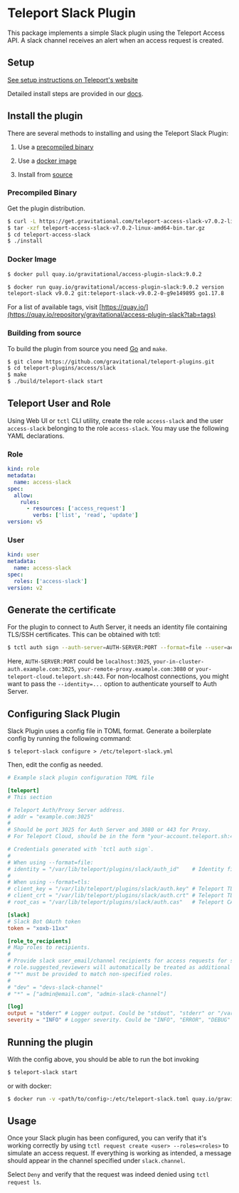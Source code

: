 # Teleport Slack Plugin

This package implements a simple Slack plugin using the Teleport Access API. A slack channel receives an alert when an access request is created.

## Setup

[See setup instructions on Teleport's website](https://goteleport.com/teleport/docs/enterprise/workflow/ssh_approval_slack/)

Detailed install steps are provided in our [docs](https://goteleport.com/docs/enterprise/workflow/ssh-approval-slack/).

## Install the plugin

There are several methods to installing and using the Teleport Slack Plugin:

1. Use a [precompiled binary](#precompiled-binary)

2. Use a [docker image](#docker-image)

3. Install from [source](#building-from-source)

### Precompiled Binary

Get the plugin distribution.

```bash
$ curl -L https://get.gravitational.com/teleport-access-slack-v7.0.2-linux-amd64-bin.tar.gz
$ tar -xzf teleport-access-slack-v7.0.2-linux-amd64-bin.tar.gz
$ cd teleport-access-slack
$ ./install
```

### Docker Image
```bash
$ docker pull quay.io/gravitational/access-plugin-slack:9.0.2
```

```bash
$ docker run quay.io/gravitational/access-plugin-slack:9.0.2 version
teleport-slack v9.0.2 git:teleport-slack-v9.0.2-0-g9e149895 go1.17.8
```

For a list of available tags, visit [https://quay.io/](https://quay.io/repository/gravitational/access-plugin-slack?tab=tags)

### Building from source

To build the plugin from source you need [Go](https://go.dev/) and `make`.

```bash
$ git clone https://github.com/gravitational/teleport-plugins.git
$ cd teleport-plugins/access/slack
$ make
$ ./build/teleport-slack start
```



## Teleport User and Role

Using Web UI or `tctl` CLI utility, create the role `access-slack` and the user `access-slack` belonging to the role `access-slack`. You may use the following YAML declarations.

### Role

```yaml
kind: role
metadata:
  name: access-slack
spec:
  allow:
    rules:
      - resources: ['access_request']
        verbs: ['list', 'read', 'update']
version: v5
```

### User

```yaml
kind: user
metadata:
  name: access-slack
spec:
  roles: ['access-slack']
version: v2
```

## Generate the certificate

For the plugin to connect to Auth Server, it needs an identity file containing TLS/SSH certificates. This can be obtained with tctl:

```bash
$ tctl auth sign --auth-server=AUTH-SERVER:PORT --format=file --user=access-slack --out=/var/lib/teleport/plugins/slack/auth_id --ttl=8760h
```

Here, `AUTH-SERVER:PORT` could be `localhost:3025`, `your-in-cluster-auth.example.com:3025`, `your-remote-proxy.example.com:3080` or `your-teleport-cloud.teleport.sh:443`. For non-localhost connections, you might want to pass the `--identity=...` option to authenticate yourself to Auth Server.

## Configuring Slack Plugin

Slack Plugin uses a config file in TOML format. Generate a boilerplate config
by running the following command:

```
$ teleport-slack configure > /etc/teleport-slack.yml
```

Then, edit the config as needed.

```TOML
# Example slack plugin configuration TOML file

[teleport]
# This section 

# Teleport Auth/Proxy Server address.
# addr = "example.com:3025"
#
# Should be port 3025 for Auth Server and 3080 or 443 for Proxy.
# For Teleport Cloud, should be in the form "your-account.teleport.sh:443".

# Credentials generated with `tctl auth sign`.
#
# When using --format=file:
# identity = "/var/lib/teleport/plugins/slack/auth_id"    # Identity file
#
# When using --format=tls:
# client_key = "/var/lib/teleport/plugins/slack/auth.key" # Teleport TLS secret key
# client_crt = "/var/lib/teleport/plugins/slack/auth.crt" # Teleport TLS certificate
# root_cas = "/var/lib/teleport/plugins/slack/auth.cas"   # Teleport CA certs

[slack]
# Slack Bot OAuth token
token = "xoxb-11xx"

[role_to_recipients]
# Map roles to recipients.
#
# Provide slack user_email/channel recipients for access requests for specific roles. 
# role.suggested_reviewers will automatically be treated as additional email recipients.
# "*" must be provided to match non-specified roles.
#
# "dev" = "devs-slack-channel"
# "*" = ["admin@email.com", "admin-slack-channel"]

[log]
output = "stderr" # Logger output. Could be "stdout", "stderr" or "/var/lib/teleport/slack.log"
severity = "INFO" # Logger severity. Could be "INFO", "ERROR", "DEBUG" or "WARN".
```

## Running the plugin

With the config above, you should be able to run the bot invoking

```bash
$ teleport-slack start
```

or with docker:

```bash
$ docker run -v <path/to/config>:/etc/teleport-slack.toml quay.io/gravitational/access-plugin-slack:9.0.2 start
```

## Usage

Once your Slack plugin has been configured, you can verify that it's working
correctly by using `tctl request create <user> --roles=<roles>` to simulate an
access request. If everything is working as intended, a message should appear
in the channel specified under `slack.channel`.

Select `Deny` and verify that the request was indeed denied using
`tctl request ls`.